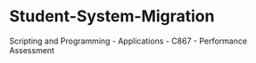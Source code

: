 # Student-System-Migration
Scripting and Programming - Applications - C867 - Performance Assessment
